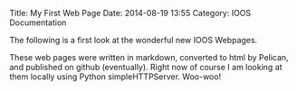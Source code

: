 Title: My First Web Page
Date: 2014-08-19 13:55
Category: IOOS Documentation

The following is a first look at the wonderful new IOOS Webpages.


These web pages were written in markdown, converted to html by Pelican,  and published on github (eventually). Right now of course I am looking at them locally using Python simpleHTTPServer. Woo-woo!


